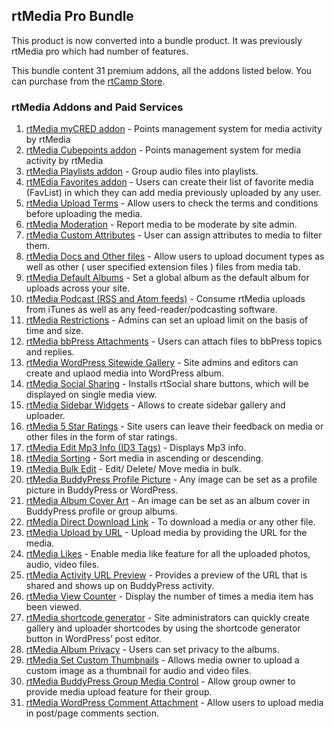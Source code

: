 ## rtMedia Pro Bundle

This product is now converted into a bundle product. It was previously rtMedia pro which had number of features.

This bundle content 31 premium addons, all the addons listed below. You can purchase from the [rtCamp Store](https://rtcamp.com/products/rtmedia-pro).

### rtMedia Addons and Paid Services

1. [rtMedia myCRED addon](../addons/mycred.md) - Points management system for media activity by rtMedia
2. [rtMedia Cubepoints addon](../addons/cubepoints.md) - Points management system for media activity by rtMedia
3. [rtMedia Playlists addon](../addons/playlists.md) - Group audio files into playlists.
4. [rtMEdia Favorites addon](../addons/favorites.md) - Users can create their list of favorite media (FavList) in which they can add media previously uploaded by any user.
5. [rtMedia Upload Terms](../addons/upload-terms.md) - Allow users to check the terms and conditions before uploading the media.
6. [rtMedia Moderation](../addons/moderation.md) - Report media to be moderate by site admin.
7. [rtMedia Custom Attributes](../addons/custom-attributes.md) - User can assign attributes to media to filter them.
8. [rtMedia Docs and Other files](../addons/docs-and-other-files.md) - Allow users to upload document types as well as other ( user specified extension files ) files from media tab.
9. [rtMedia Default Albums](../addons/rtmedia-default-albums.md) - Set a global album as the default album for uploads across your site.
10. [rtMedia Podcast (RSS and Atom feeds)](../addons/podcast.md) - Consume rtMedia uploads from iTunes as well as any feed-reader/podcasting software.
11. [rtMedia Restrictions](../addons/restrictions.md) - Admins can set an upload limit on the basis of time and size.
12. [rtMedia bbPress Attachments](../addons/bbpress-attachments.md) - Users can attach files to bbPress topics and replies.
13. [rtMedia WordPress Sitewide Gallery](../addons/wordpress-sidewide-gallery.md) - Site admins and editors can create and uplaod media into WordPress album.
14. [rtMedia Social Sharing](../addons/social-sharing.md) - Installs rtSocial share buttons, which will be displayed on single media view.
15. [rtMedia Sidebar Widgets](../addons/sidebar-widgets.md) - Allows to create sidebar gallery and uploader.
16. [rtMedia 5 Star Ratings](../addons/ratings.md) - Site users can leave their feedback on media or other files in the form of star ratings.
17. [rtMedia Edit Mp3 Info (ID3 Tags)](../addons/edit-mp3-info.md) - Displays Mp3 info.
18. [rtMedia Sorting](../addons/sorting.md) - Sort media in ascending or descending.
19. [rtMedia Bulk Edit](../addons/bulk-edit.md) - Edit/ Delete/ Move media in bulk.
20. [rtMedia BuddyPress Profile Picture](../addons/set-image-as-profile-picture.md) - Any image can be set as a profile picture in BuddyPress or WordPress.
21. [rtMedia Album Cover Art](../addons/album-cover-art.md) - An image can be set as an album cover in BuddyPress profile or group albums.
22. [rtMedia Direct Download Link](../addons/direct-download-link.md) - To download a media or any other file.
23. [rtMedia Upload by URL](../addons/url-upload.md) - Upload media by providing the URL for the media.
24. [rtMedia Likes](../addons/likes.md) - Enable media like feature for all the uploaded photos, audio, video files.
25. [rtMedia Activity URL Preview](../addons/activity-preview-url.md) - Provides a preview of the URL that is shared and shows up on BuddyPress activity.
26. [rtMedia View Counter](../addons/view-counter.md) - Display the number of times a media item has been viewed.
27. [rtMedia shortcode generator](../addons/shortcode-generator.md) - Site administrators can quickly create gallery and uploader shortcodes by using the shortcode generator button in WordPress’ post editor.
28. [rtMedia Album Privacy](../addons/album-privacy.md) - Users can set privacy to the albums.
29. [rtMedia Set Custom Thumbnails](../addons/set-custom-thumbnail.md) - Allows media owner to upload a custom image as a thumbnail for audio and video files.
30. [rtMedia BuddyPress Group Media Control](../addons/buddypress-group-media-control.md) - Allow group owner to provide media upload feature for their group.
31. [rtMedia WordPress Comment Attachment](addons/rtmedia-wordpress-comment-attachment.md) - Allow users to upload media in post/page comments section.
